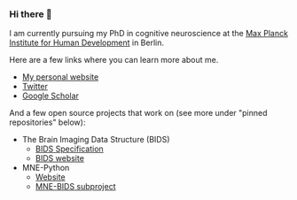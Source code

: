 ### Hi there 👋

I am currently pursuing my PhD in cognitive neuroscience at the [Max Planck Institute for Human Development](https://www.mpib-berlin.mpg.de/en) in Berlin.

Here are a few links where you can learn more about me.

- [My personal website](https://stefanappelhoff.com/)
- [Twitter](https://twitter.com/stefanappelhoff)
- [Google Scholar](https://scholar.google.com/citations?user=ceECtQIAAAAJ&hl=en)

And a few open source projects that work on (see more under "pinned repositories" below):

- The Brain Imaging Data Structure (BIDS)
    - [BIDS Specification](bids-specification.readthedocs.io/)
    - [BIDS website](https://bids.neuroimaging.io/)
- MNE-Python
    - [Website](https://mne.tools)
    - [MNE-BIDS subproject](https://mne.tools/mne-bids)

